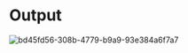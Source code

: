 # Output

![bd45fd56-308b-4779-b9a9-93e384a6f7a7](https://github.com/Astha9826914497/Weather-web-app/assets/128206617/c6c89006-745b-4184-82a1-d5afa3e91760)
